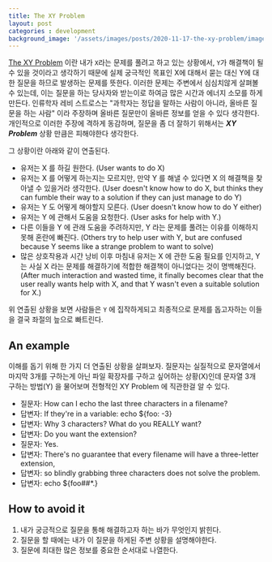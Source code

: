 ```yaml
---
title: The XY Problem
layout: post
categories : development
background_image: '/assets/images/posts/2020-11-17-the-xy-problem/images.jpeg'
---
```


[The XY Problem](https://xyproblem.info/) 이란 내가 `X`라는 문제를 풀려고 하고 있는 상황에서, `Y`가 해결책이 될 수 있을 것이라고 생각하기 때문에 실제 궁극적인 목표인 X에 대해서 묻는 대신 Y에 대한 질문을 하므로 발생하는 문제를 뜻한다.
이러한 문제는 주변에서 심심치않게 살펴볼 수 있는데, 이는 질문을 하는 당사자와 받는이로 하여금 많은 시간과 에너지 소모를 하게 만든다.
인류학자 레비 스트로스는 "과학자는 정답을 말하는 사람이 아니라, 올바른 질문을 하는 사람" 이라 주장하며 올바른 질문만이 올바른 정보를 얻을 수 있다 생각한다.
개인적으로 이러한 주장에 격하게 동감하며, 질문을 좀 더 잘하기 위해서는 ***XY Problem*** 상황 만큼은 피해야한다 생각한다.

그 상황이란 아래와 같이 연출된다.

- 유저는 X 를 하길 원한다. (User wants to do X)
- 유저는 X 를 어떻게 하는지는 모르지만, 만약 Y 를 해낼 수 있다면 X 의 해결책을 찾아낼 수 있을거라 생각한다. (User doesn't know how to do X, but thinks they can fumble their way to a solution if they can just manage to do Y)
- 유저는 Y 도 어떻게 해야할지 모른다. (User doesn't know how to do Y either)
- 유저는 Y 에 관해서 도움을 요청한다. (User asks for help with Y.)
- 다른 이들을 Y 에 관래 도움을 주려하지만, Y 라는 문제를 풀려는 이유를 이해하지 못해 혼란에 빠진다. (Others try to help user with Y, but are confused because Y seems like a strange problem to want to solve)
- 많은 상호작용과 시간 낭비 이후 마침내 유저는 X 에 관한 도움 필요를 인지하고, Y 는 사실 X 라는 문제를 해결하기에 적합한 해결책이 아니었다는 것이 명백해진다. (After much interaction and wasted time, it finally becomes clear that the user really wants help with X, and that Y wasn't even a suitable solution for X.)

위 연출된 상황을 보면 사람들은 `Y` 에 집작하게되고 최종적으로 문제를 돕고자하는 이들을 결국 좌절의 늪으로 빠트린다.

## An example

이해를 돕기 위해 한 가지 더 연출된 상황을 살펴보자.
질문자는 실질적으로 문자열에서 마지막 3개를 구하는게 아닌 파일 확장자를 구하고 싶어하는 상황(X)인데
문자열 3개 구하는 방법(Y) 을 물어보며 전형적인 XY Problem 에 직관한걸 알 수 있다.

- 질문자: How can I echo the last three characters in a filename?
- 답변자: If they're in a variable: echo ${foo: -3}
- 답변자: Why 3 characters? What do you REALLY want?
- 답변자: Do you want the extension?
- 질문자: Yes.
- 답변자: There's no guarantee that every filename will have a three-letter extension,
- 답변자: so blindly grabbing three characters does not solve the problem.
- 답변자: echo ${foo##*.}


## How to avoid it

1. 내가 궁긍적으로 질문을 통해 해결하고자 하는 바가 무엇인지 밝힌다.
2. 질문을 할 때에는 내가 이 질문을 하게된 주변 상황을 설명해야한다.
3. 질문에 최대한 많은 정보를 중요한 순서대로 나열한다.


